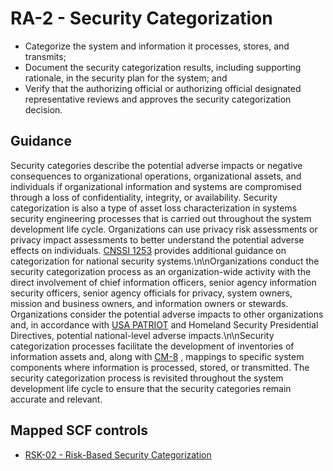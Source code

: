 # RA-2 - Security Categorization
- Categorize the system and information it processes, stores, and transmits;
- Document the security categorization results, including supporting rationale, in the security plan for the system; and
- Verify that the authorizing official or authorizing official designated representative reviews and approves the security categorization decision.
## Guidance
Security categories describe the potential adverse impacts or negative consequences to organizational operations, organizational assets, and individuals if organizational information and systems are compromised through a loss of confidentiality, integrity, or availability. Security categorization is also a type of asset loss characterization in systems security engineering processes that is carried out throughout the system development life cycle. Organizations can use privacy risk assessments or privacy impact assessments to better understand the potential adverse effects on individuals. [CNSSI 1253](#4e4fbc93-333d-45e6-a875-de36b878b6b9) provides additional guidance on categorization for national security systems.\n\nOrganizations conduct the security categorization process as an organization-wide activity with the direct involvement of chief information officers, senior agency information security officers, senior agency officials for privacy, system owners, mission and business owners, and information owners or stewards. Organizations consider the potential adverse impacts to other organizations and, in accordance with [USA PATRIOT](#13f0c39d-eaf7-417a-baef-69a041878bb5) and Homeland Security Presidential Directives, potential national-level adverse impacts.\n\nSecurity categorization processes facilitate the development of inventories of information assets and, along with [CM-8](#cm-8) , mappings to specific system components where information is processed, stored, or transmitted. The security categorization process is revisited throughout the system development life cycle to ensure that the security categories remain accurate and relevant.
## Mapped SCF controls
- [RSK-02 - Risk-Based Security Categorization](../scf/rsk-02-risk-basedsecuritycategorization.md)